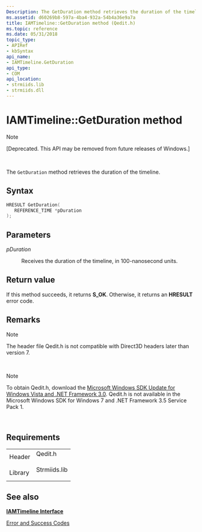```yaml
---
Description: The GetDuration method retrieves the duration of the timeline.
ms.assetid: d60269b8-597a-4ba4-932a-54b4a36e9a7a
title: IAMTimeline::GetDuration method (Qedit.h)
ms.topic: reference
ms.date: 05/31/2018
topic_type: 
- APIRef
- kbSyntax
api_name: 
- IAMTimeline.GetDuration
api_type: 
- COM
api_location: 
- strmiids.lib
- strmiids.dll
---
```


# IAMTimeline::GetDuration method

> [!Note]  
> \[Deprecated. This API may be removed from future releases of Windows.\]

 

The `GetDuration` method retrieves the duration of the timeline.

## Syntax


```C++
HRESULT GetDuration(
   REFERENCE_TIME *pDuration
);
```



## Parameters

<dl> <dt>

*pDuration* 
</dt> <dd>

Receives the duration of the timeline, in 100-nanosecond units.

</dd> </dl>

## Return value

If this method succeeds, it returns **S\_OK**. Otherwise, it returns an **HRESULT** error code.

## Remarks

> [!Note]  
> The header file Qedit.h is not compatible with Direct3D headers later than version 7.

 

> [!Note]  
> To obtain Qedit.h, download the [Microsoft Windows SDK Update for Windows Vista and .NET Framework 3.0](https://msdn.microsoft.com/windowsvista/bb980924.aspx). Qedit.h is not available in the Microsoft Windows SDK for Windows 7 and .NET Framework 3.5 Service Pack 1.

 

## Requirements



|                    |                                                                                         |
|--------------------|-----------------------------------------------------------------------------------------|
| Header<br/>  | <dl> <dt>Qedit.h</dt> </dl>      |
| Library<br/> | <dl> <dt>Strmiids.lib</dt> </dl> |



## See also

<dl> <dt>

[**IAMTimeline Interface**](iamtimeline.md)
</dt> <dt>

[Error and Success Codes](error-and-success-codes.md)
</dt> </dl>

 

 




